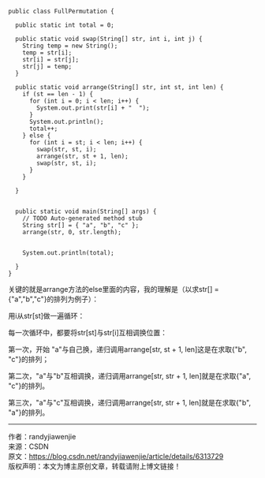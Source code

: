 
    public class FullPermutation {

      public static int total = 0;

      public static void swap(String[] str, int i, int j) {
        String temp = new String();
        temp = str[i];
        str[i] = str[j];
        str[j] = temp;
      }

      public static void arrange(String[] str, int st, int len) {
        if (st == len - 1) {
          for (int i = 0; i < len; i++) {
            System.out.print(str[i] + "  ");
          }
          System.out.println();
          total++;
        } else {
          for (int i = st; i < len; i++) {
            swap(str, st, i);
            arrange(str, st + 1, len);
            swap(str, st, i);
          }
        }

      }


      public static void main(String[] args) {
        // TODO Auto-generated method stub
        String str[] = { "a", "b", "c" };
        arrange(str, 0, str.length);


        System.out.println(total);

      }
    }
    
关键的就是arrange方法的else里面的内容，我的理解是（以求str[] = {"a","b","c"}的排列为例子）：

用i从str[st]做一遍循环：

每一次循环中，都要将str[st]与str[i]互相调换位置：

第一次，开始  "a"与自己换，递归调用arrange[str, st + 1, len]这是在求取{"b", "c"}的排列；

第二次，"a"与"b"互相调换，递归调用arrange[str, str + 1, len]就是在求取{"a", "c"}的排列。

第三次，"a"与"c"互相调换，递归调用arrange[str, str + 1, len]就是在求取{"b", "a"}的排列。

--------------------- 
作者：randyjiawenjie  
来源：CSDN   
原文：https://blog.csdn.net/randyjiawenjie/article/details/6313729   
版权声明：本文为博主原创文章，转载请附上博文链接！  
